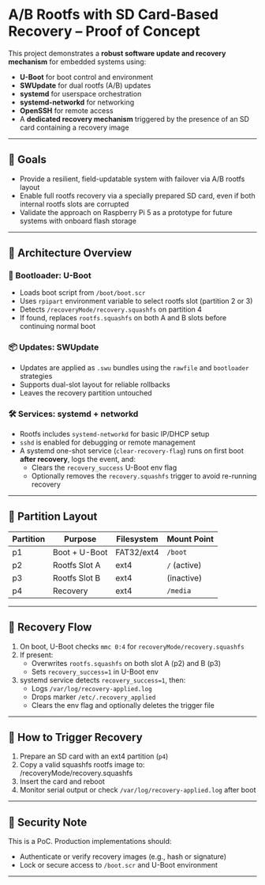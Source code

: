 # A/B Rootfs with SD Card-Based Recovery – Proof of Concept

This project demonstrates a **robust software update and recovery mechanism** for embedded systems using:

- **U-Boot** for boot control and environment
- **SWUpdate** for dual rootfs (A/B) updates
- **systemd** for userspace orchestration
- **systemd-networkd** for networking
- **OpenSSH** for remote access
- A **dedicated recovery mechanism** triggered by the presence of an SD card containing a recovery image

---

## 🚀 Goals

- Provide a resilient, field-updatable system with failover via A/B rootfs layout
- Enable full rootfs recovery via a specially prepared SD card, even if both internal rootfs slots are corrupted
- Validate the approach on Raspberry Pi 5 as a prototype for future systems with onboard flash storage

---

## 🧱 Architecture Overview

### 🔧 Bootloader: U-Boot

- Loads boot script from `/boot/boot.scr`
- Uses `rpipart` environment variable to select rootfs slot (partition 2 or 3)
- Detects `/recoveryMode/recovery.squashfs` on partition 4
- If found, replaces `rootfs.squashfs` on both A and B slots before continuing normal boot

### 📦 Updates: SWUpdate

- Updates are applied as `.swu` bundles using the `rawfile` and `bootloader` strategies
- Supports dual-slot layout for reliable rollbacks
- Leaves the recovery partition untouched

### 🛠 Services: systemd + networkd

- Rootfs includes `systemd-networkd` for basic IP/DHCP setup
- `sshd` is enabled for debugging or remote management
- A systemd one-shot service (`clear-recovery-flag`) runs on first boot **after recovery**, logs the event, and:
  - Clears the `recovery_success` U-Boot env flag
  - Optionally removes the `recovery.squashfs` trigger to avoid re-running recovery

---

## 💾 Partition Layout

| Partition | Purpose              | Filesystem | Mount Point  |
|-----------|----------------------|------------|--------------|
| p1        | Boot + U-Boot        | FAT32/ext4 | `/boot`      |
| p2        | Rootfs Slot A        | ext4       | `/` (active) |
| p3        | Rootfs Slot B        | ext4       | (inactive)   |
| p4        | Recovery             | ext4       | `/media`     |

---

## 🔁 Recovery Flow

1. On boot, U-Boot checks `mmc 0:4` for `recoveryMode/recovery.squashfs`
2. If present:
   - Overwrites `rootfs.squashfs` on both slot A (p2) and B (p3)
   - Sets `recovery_success=1` in U-Boot env
3. systemd service detects `recovery_success=1`, then:
   - Logs `/var/log/recovery-applied.log`
   - Drops marker `/etc/.recovery_applied`
   - Clears the env flag and optionally deletes the trigger file

---

## 🧪 How to Trigger Recovery

1. Prepare an SD card with an ext4 partition (`p4`)
2. Copy a valid squashfs rootfs image to: /recoveryMode/recovery.squashfs
3. Insert the card and reboot
4. Monitor serial output or check `/var/log/recovery-applied.log` after boot

---

## 🔐 Security Note

This is a PoC. Production implementations should:
- Authenticate or verify recovery images (e.g., hash or signature)
- Lock or secure access to `/boot.scr` and U-Boot environment

---

